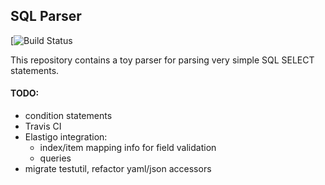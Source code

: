 ## SQL Parser

[![Build Status](https://travis-ci.org/oldenbur/sql-parser.svg?branch=master)

This repository contains a toy parser for parsing very simple SQL SELECT statements.

#### TODO:
   * condition statements
   * Travis CI
   * Elastigo integration:
      * index/item mapping info for field validation
      * queries
   * migrate testutil, refactor yaml/json accessors
